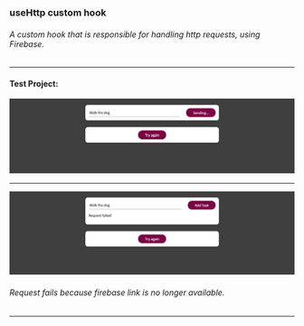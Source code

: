 ### useHttp custom hook

###### A custom hook that is responsible for handling http requests, using Firebase.

-------------------------------

#### Test Project:
![Task_Manager](./custom_hook_1.png)

-------------------------------

![Task_Manager](./custom_hook_2.png)

###### Request fails because firebase link is no longer available.

-------------------------------
